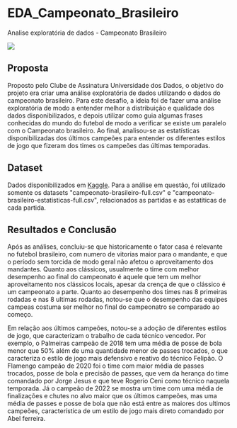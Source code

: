 # EDA_Campeonato_Brasileiro
Analise exploratória de dados - Campeonato Brasileiro

![](https://media.istockphoto.com/id/1314505230/photo/football-soccer-ball-on-grass-field-on-stadium.jpg?s=170667a&w=0&k=20&c=gtyc3V9YwjnkEFdiNOCoM5KiCfdNnAQUxqAFl9TPkcc=)

## Proposta
Proposto pelo Clube de Assinatura Universidade dos Dados, o objetivo do projeto era criar uma análise exploratória de dados utilizando o dados do campeonato brasileiro. Para este desafio, a ideia foi de fazer uma análise exploratória de modo a entender melhor a distribuição e qualidade dos dados disponibilizados, e depois utilizar como guia algumas frases conhecidas do mundo do futebol de modo a verificar se existe um paralelo com o Campeonato brasileiro. Ao final, analisou-se as estatísticas disponibilizadas dos últimos campeões para entender os diferentes estilos de jogo que fizeram dos times os campeões das últimas temporadas.

## Dataset
Dados dísponibilizados em [Kaggle](https://www.kaggle.com/datasets/adaoduque/campeonato-brasileiro-de-futebol?select=campeonato-brasileiro-gols.csv). Para a análise em questão, foi utilizado somente os datasets "campeonato-brasileiro-full.csv" e "campeonato-brasileiro-estatisticas-full.csv", relacionados as partidas e as estatiticas de cada partida.

## Resultados e Conclusão
Após as análises, concluiu-se que historicamente o fator casa é relevante no futebol brasileiro, com numero de vitorias maior para o mandante, e que o período sem torcida de modo geral não afetou o aproveitamento dos mandantes. Quanto aos clássicos, usualmente o time com melhor desempenho ao final do campeonato é aquele que tem um melhor aproveitamento nos clássicos locais, apesar da crença de que o clássico é um campeonato a parte. Quanto ao desempenho dos times nas 8 primeiras rodadas e nas 8 ultimas rodadas, notou-se que o desempenho das equipes campeas costuma ser melhor no final do campeonatro se comparado ao começo.

Em relação aos últimos campeões, notou-se a adoção de diferentes estilos de jogo, que caracterizam o trabalho de cada técnico vencedor. Por exemplo, o Palmeiras campeão de 2018 tem uma média de posse de bola menor que 50% além de uma quantidade menor de passes trocados, o que caracteriza o estilo de jogo mais defensivo e reativo do técnico Felipão. O Flamengo campeão de 2020 foi o time com maior média de passes trocados, posse de bola e precisão de passes, que vem da herança do time comandado por Jorge Jesus e que teve Rogerio Ceni como técnico naquela temporada. Já o campeão de 2022 se mostra um time com uma média de finalizações e chutes no alvo maior que os últimos campeões, mas uma média de passes e posse de bola que não está entre as maiores dos ultimos campeões, característica de um estilo de jogo mais direto comandado por Abel ferreira.
